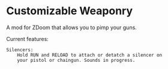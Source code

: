 Customizable Weaponry
======

A mod for ZDoom that allows you to pimp your guns.

Current features:

    Silencers:
        Hold RUN and RELOAD to attach or detatch a silencer on
        your pistol or chaingun. Sounds in progress.
